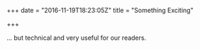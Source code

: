 +++
date = "2016-11-19T18:23:05Z"
title = "Something Exciting"

+++

… but technical and very useful for our readers.
